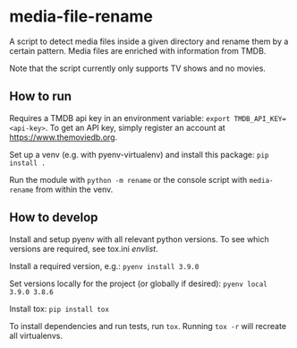 # media-file-rename

A script to detect media files inside a given directory and rename them by a certain pattern.
Media files are enriched with information from TMDB.

Note that the script currently only supports TV shows and no movies.

## How to run

Requires a TMDB api key in an environment variable: `export TMDB_API_KEY=<api-key>`.
To get an API key, simply register an account at https://www.themoviedb.org.

Set up a venv (e.g. with pyenv-virtualenv) and install this package: `pip install .`

Run the module with `python -m rename` or the console script with `media-rename` from within the venv.

## How to develop

Install and setup pyenv with all relevant python versions. To see which versions are required, see tox.ini *envlist*. 

Install a required version, e.g.: `pyenv install 3.9.0`

Set versions locally for the project (or globally if desired): `pyenv local 3.9.0 3.8.6`

Install tox: 
`pip install tox`

To install dependencies and run tests, run `tox`. 
Running `tox -r` will recreate all virtualenvs.

